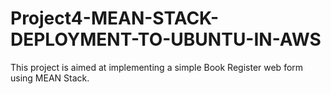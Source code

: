 # Project4-MEAN-STACK-DEPLOYMENT-TO-UBUNTU-IN-AWS
This project is aimed at implementing a simple Book Register web form using MEAN Stack.
